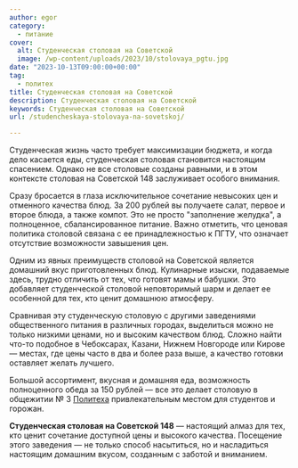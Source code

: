 ```yaml
---
author: egor
category:
  - питание
cover:
  alt: Студенческая столовая на Советской
  image: /wp-content/uploads/2023/10/stolovaya_pgtu.jpg
date: "2023-10-13T09:00:00+00:00"
tag:
  - политех
title: Студенческая столовая на Советской
description: Студенческая столовая на Советской
keywords: Студенческая столовая на Советской
url: /studencheskaya-stolovaya-na-sovetskoj/

---
```

Студенческая жизнь часто требует максимизации бюджета, и когда дело касается еды, студенческая столовая становится настоящим спасением. Однако не все столовые созданы равными, и в этом контексте столовая на Советской 148 заслуживает особого внимания.

Сразу бросается в глаза исключительное сочетание невысоких цен и отменного качества блюд. За 200 рублей вы получаете салат, первое и второе блюда, а также компот. Это не просто "заполнение желудка", а полноценное, сбалансированное питание. Важно отметить, что ценовая политика столовой связана с ее принадлежностью к ПГТУ, что означает отсутствие возможности завышения цен.

Одним из явных преимуществ столовой на Советской является домашний вкус приготовленных блюд. Кулинарные изыски, подаваемые здесь, трудно отличить от тех, что готовят мамы и бабушки. Это добавляет студенческой столовой неповторимый шарм и делает ее особенной для тех, кто ценит домашнюю атмосферу.

Сравнивая эту студенческую столовую с другими заведениями общественного питания в различных городах, выделиться можно не только низкими ценами, но и высоким качеством блюд. Сложно найти что-то подобное в Чебоксарах, Казани, Нижнем Новгороде или Кирове — местах, где цены часто в два и более раза выше, а качество готовки оставляет желать лучшего.

Большой ассортимент, вкусная и домашняя еда, возможность полноценного обеда за 150 рублей — все это делает столовую в общежитии № 3 [Политеха](/povolzhskij-gosudarstvennyj-tehnologicheskij-universitet-v-joshkar-ole/) привлекательным местом для студентов и горожан.

**Студенческая столовая на Советской 148** — настоящий алмаз для тех, кто ценит сочетание доступной цены и высокого качества. Посещение этого заведения — не только способ насытиться, но и насладиться настоящим домашним вкусом, созданным с заботой и вниманием.
